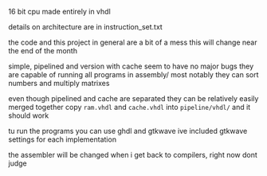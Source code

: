 16 bit cpu made entirely in vhdl 

details on architecture are in instruction_set.txt

the code and this project in general are a bit of a mess
this will change near the end of the month


simple, pipelined and version with cache seem to have no major bugs
they are capable of running all programs in assembly/ 
most notably they can sort numbers and multiply matrixes 

even though pipelined and cache are separated they can be relatively easily merged together
copy `ram.vhdl` and `cache.vhdl` into `pipeline/vhdl/` and it should work 



tu run the programs you can use ghdl and gtkwave
ive included gtkwave settings for each implementation

the assembler will be changed when i get back to compilers, right now dont judge

